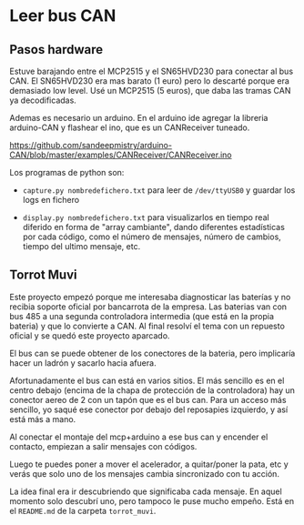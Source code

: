 # Leer bus CAN


## Pasos hardware

Estuve barajando entre el MCP2515 y el SN65HVD230 para conectar al bus CAN. El
SN65HVD230 era mas barato (1 euro) pero lo descarté porque era demasiado low
level. Usé un MCP2515 (5 euros), que daba las tramas CAN ya decodificadas.

Ademas es necesario un arduino. En el arduino ide agregar la libreria
arduino-CAN y flashear el ino, que es un CANReceiver tuneado.

https://github.com/sandeepmistry/arduino-CAN/blob/master/examples/CANReceiver/CANReceiver.ino

Los programas de python son:

* `capture.py nombredefichero.txt` para leer de `/dev/ttyUSB0` y guardar los
logs en fichero

* `display.py nombredefichero.txt` para visualizarlos en tiempo real diferido
en forma de "array cambiante", dando diferentes estadísticas por cada código,
como el número de mensajes, número de cambios, tiempo del ultimo mensaje, etc.


## Torrot Muvi

Este proyecto empezó porque me interesaba diagnosticar las baterías y no
recibia soporte oficial por bancarrota de la empresa. Las baterias van con bus
485 a una segunda controladora intermedia (que está en la propia bateria) y que
lo convierte a CAN. Al final resolví el tema con un repuesto oficial y se quedó
este proyecto aparcado.

El bus can se puede obtener de los conectores de la bateria, pero implicaría
hacer un ladrón y sacarlo hacia afuera.

Afortunadamente el bus can está en varios sitios. El más sencillo es en el
centro debajo (encima de la chapa de protección de la controladora) hay un
conector aereo de 2 con un tapón que es el bus can. Para un acceso más
sencillo, yo saqué ese conector por debajo del reposapies izquierdo, y así está
más a mano.

Al conectar el montaje del mcp+arduino a ese bus can y encender el contacto,
empiezan a salir mensajes con códigos. 

Luego te puedes poner a mover el acelerador, a quitar/poner la pata, etc y
verás que solo uno de los mensajes cambia sincronizado con tu acción.

La idea final era ir descubriendo que significaba cada mensaje. En aquel
momento solo descubrí uno, pero tampoco le puse mucho empeño. Está en el
`README.md` de la carpeta `torrot_muvi`.
